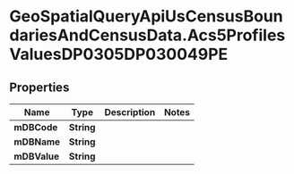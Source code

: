 # GeoSpatialQueryApiUsCensusBoundariesAndCensusData.Acs5ProfilesValuesDP0305DP030049PE

## Properties

Name | Type | Description | Notes
------------ | ------------- | ------------- | -------------
**mDBCode** | **String** |  | 
**mDBName** | **String** |  | 
**mDBValue** | **String** |  | 


